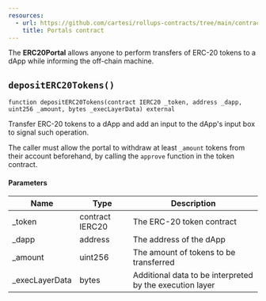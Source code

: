 ```yaml
---
resources:
  - url: https://github.com/cartesi/rollups-contracts/tree/main/contracts/portals
    title: Portals contract
---
```


The **ERC20Portal** allows anyone to perform transfers of
ERC-20 tokens to a dApp while informing the off-chain machine.

## `depositERC20Tokens()`

```solidity
function depositERC20Tokens(contract IERC20 _token, address _dapp, uint256 _amount, bytes _execLayerData) external
```

Transfer ERC-20 tokens to a dApp and add an input to
the dApp's input box to signal such operation.

The caller must allow the portal to withdraw at least `_amount` tokens
from their account beforehand, by calling the `approve` function in the
token contract.

#### Parameters

| Name            | Type            | Description                                              |
| --------------- | --------------- | -------------------------------------------------------- |
| \_token         | contract IERC20 | The ERC-20 token contract                                |
| \_dapp          | address         | The address of the dApp                                  |
| \_amount        | uint256         | The amount of tokens to be transferred                   |
| \_execLayerData | bytes           | Additional data to be interpreted by the execution layer |
